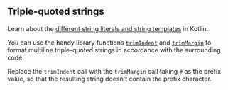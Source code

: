## Triple-quoted strings

Learn about the [different string literals and string templates](http://kotlinlang.org/docs/reference/basic-types.html#string-literals)
in Kotlin.

You can use the handy library functions 
[`trimIndent`](https://kotlinlang.org/api/latest/jvm/stdlib/kotlin.text/trim-indent.html)
and [`trimMargin`](https://kotlinlang.org/api/latest/jvm/stdlib/kotlin.text/trim-margin.html)
to format multiline triple-quoted strings
in accordance with the surrounding code.

Replace the `trimIndent` call with the `trimMargin` call
taking `#` as the prefix value, so that the resulting string doesn't contain
the prefix character.
